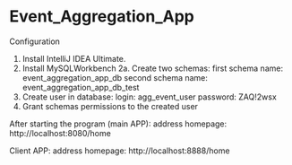# Event_Aggregation_App
Configuration
1. Install IntelliJ IDEA Ultimate.
2. Install MySQLWorkbench
2a. Create two schemas: 
   first schema name: event_aggregation_app_db
   second schema name: event_aggregation_app_db_test
3. Create user in database: 
    login: agg_event_user
    password: ZAQ!2wsx
4. Grant schemas permissions to the created user

After starting the program (main APP):
address homepage: http://localhost:8080/home

Client APP: 
address homepage: http://localhost:8888/home
